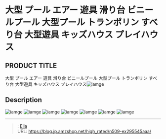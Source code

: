 # 大型 プール エアー 遊具 滑り台 ビニールプール 大型プール トランポリン すべり台 大型遊具 キッズハウス プレイハウス


## PRODUCT TITLE 

大型 プール エアー 遊具 滑り台 ビニールプール 大型プール トランポリン すべり台 大型遊具 キッズハウス プレイハウス![iamge](nan)

## Description











![iamge](nan)
![iamge](nan)
![iamge](nan)
![iamge](nan)
![iamge](nan)
![iamge](nan)
![iamge](nan)


---

> : [Ella](https://blog.jp.amzshop.net/)  
> URL: https://blog.jp.amzshop.net/high_rated/n509-ex295545aaa/  

